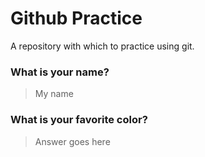 # Github Practice

A repository with which to practice using git.

### What is your name?

> My name


### What is your favorite color?

> Answer goes here